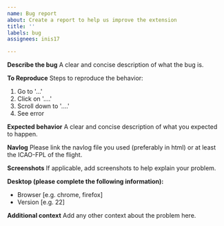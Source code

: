 ```yaml
---
name: Bug report
about: Create a report to help us improve the extension
title: ''
labels: bug
assignees: inis17

---
```


**Describe the bug**
A clear and concise description of what the bug is.

**To Reproduce**
Steps to reproduce the behavior:
1. Go to '...'
2. Click on '....'
3. Scroll down to '....'
4. See error

**Expected behavior**
A clear and concise description of what you expected to happen.

**Navlog**
Please link the navlog file you used (preferably in html) or at least the ICAO-FPL of the flight.

**Screenshots**
If applicable, add screenshots to help explain your problem.

**Desktop (please complete the following information):**
 - Browser [e.g. chrome, firefox]
 - Version [e.g. 22]

**Additional context**
Add any other context about the problem here.
